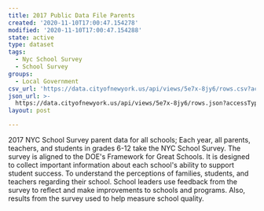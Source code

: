 ```yaml
---
title: 2017 Public Data File Parents
created: '2020-11-10T17:00:47.154278'
modified: '2020-11-10T17:00:47.154288'
state: active
type: dataset
tags:
  - Nyc School Survey
  - School Survey
groups:
  - Local Government
csv_url: 'https://data.cityofnewyork.us/api/views/5e7x-8jy6/rows.csv?accessType=DOWNLOAD'
json_url: >-
  https://data.cityofnewyork.us/api/views/5e7x-8jy6/rows.json?accessType=DOWNLOAD
layout: post

---
```

2017 NYC School Survey parent data for all schools;  Each year, all parents, teachers, and students in grades 6-12 take the NYC School Survey. The survey is aligned to the DOE's Framework for Great Schools. It is designed to collect important information about each school's ability to support student success. To understand the perceptions of families, students, and teachers regarding their school.  School leaders use feedback from the survey to reflect and make improvements to schools and programs. Also, results from the survey used to help measure school quality.
